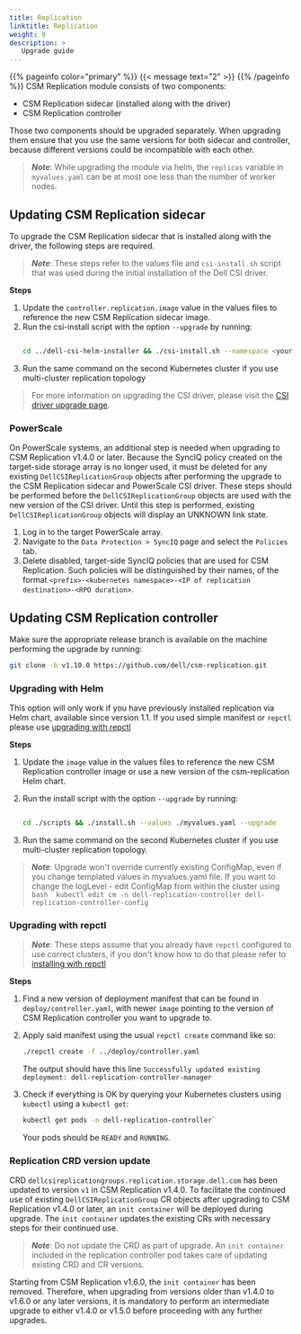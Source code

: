 ```yaml
---
title: Replication
linktitle: Replication
weight: 9
description: >
   Upgrade guide
---
```

{{% pageinfo color="primary" %}}
{{< message text="2" >}}
{{% /pageinfo %}}
CSM Replication module consists of two components: 
* CSM Replication sidecar (installed along with the driver) 
* CSM Replication controller

Those two components should be upgraded separately. When upgrading them ensure that you use the same versions for both sidecar and
controller, because different versions could be incompatible with each other. 

> _**Note**_: While upgrading the module via helm, the `replicas` variable in `myvalues.yaml` can be at most one less than the number of worker nodes.
## Updating CSM Replication sidecar

To upgrade the CSM Replication sidecar that is installed along with the driver, the following steps are required. 

> _**Note**_: These steps refer to the values file and `csi-install.sh` script that was used during the initial installation of the Dell CSI driver.

**Steps**

1. Update the `controller.replication.image` value in the values files to reference the new CSM Replication sidecar image.
2. Run the csi-install script with the option `--upgrade` by running: <br>
      ```bash

      cd ../dell-csi-helm-installer && ./csi-install.sh --namespace <your-namespace> --values ./myvalues.yaml --upgrade
      ```
3. Run the same command on the second Kubernetes cluster if you use multi-cluster replication topology

>For more information on upgrading the CSI driver, please visit the [CSI driver upgrade page](../../../drivers/upgrade).

### PowerScale

On PowerScale systems, an additional step is needed when upgrading to CSM Replication v1.4.0 or later. Because the SyncIQ policy created on the target-side storage array is no longer used, it must be deleted for any existing `DellCSIReplicationGroup` objects after performing the upgrade to the CSM Replication sidecar and PowerScale CSI driver. These steps should be performed before the `DellCSIReplicationGroup` objects are used with the new version of the CSI driver. Until this step is performed, existing `DellCSIReplicationGroup` objects will display an UNKNOWN link state.

1. Log in to the target PowerScale array. 
2. Navigate to the `Data Protection > SyncIQ` page and select the `Policies` tab.
3. Delete disabled, target-side SyncIQ policies that are used for CSM Replication. Such policies will be distinguished by their names, of the format `<prefix>-<kubernetes namespace>-<IP of replication destination>-<RPO duration>`.

## Updating CSM Replication controller

Make sure the appropriate release branch is available on the machine performing the upgrade by running:

```bash
git clone -b v1.10.0 https://github.com/dell/csm-replication.git
```

### Upgrading with Helm

This option will only work if you have previously installed replication via Helm chart, available since version 1.1. If you used simple manifest or `repctl` please use [upgrading with repctl](#upgrading-with-repctl)

**Steps**
1. Update the `image` value in the values files to reference the new CSM Replication controller image or use a new version of the csm-replication Helm chart.
2. Run the install script with the option `--upgrade` by running:

    ```bash

    cd ./scripts && ./install.sh --values ./myvalues.yaml --upgrade
    ```

3. Run the same command on the second Kubernetes cluster if you use multi-cluster replication topology.

> _**Note**_: Upgrade won't override currently existing ConfigMap, even if you change templated values in myvalues.yaml file. If you want to change the logLevel - edit ConfigMap from within the cluster using 
      ```bash 
      kubectl edit cm -n dell-replication-controller dell-replication-controller-config  
      ```


### Upgrading with repctl

> _**Note**_: These steps assume that you already have `repctl` configured to use correct clusters, if you don't know how to do that please refer to [installing with repctl](../../installation/replication/install-repctl) 

**Steps**
1. Find a new version of deployment manifest that can be found in `deploy/controller.yaml`, with newer `image` pointing to the version of CSM Replication controller you want to upgrade to.
2. Apply said manifest using the usual `repctl create` command like so:

      ```bash
      ./repctl create -f ../deploy/controller.yaml
      ``` 

      The output should have this line `Successfully updated existing deployment: dell-replication-controller-manager`
3. Check if everything is OK by querying your Kubernetes clusters using `kubectl` using a `kubectl get`:

      ```bash
      kubectl get pods -n dell-replication-controller`
      ```
      Your pods should be `READY` and `RUNNING`.

### Replication CRD version update

CRD `dellcsireplicationgroups.replication.storage.dell.com` has been updated to version `v1` in CSM Replication v1.4.0. To facilitate the continued use of existing `DellCSIReplicationGroup` CR objects after upgrading to CSM Replication v1.4.0 or later, an `init container` will be deployed during upgrade. The `init container` updates the existing CRs with necessary steps for their continued use.

> _**Note**_: Do not update the CRD as part of upgrade. An `init container` included in the replication controller pod takes care of updating existing CRD and CR versions.

Starting from CSM Replication v1.6.0, the `init container` has been removed. Therefore, when upgrading from versions older than v1.4.0 to v1.6.0 or any later versions, it is mandatory to perform an intermediate upgrade to either v1.4.0 or v1.5.0 before proceeding with any further upgrades.
